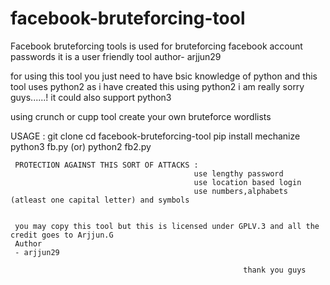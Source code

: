 # facebook-bruteforcing-tool
Facebook bruteforcing tools is used for bruteforcing facebook account passwords it is a user friendly tool    author- arjjun29

for using this tool you just need to have bsic knowledge of python
and this tool uses python2 as i have created this using python2 i am really sorry guys......! it could also support python3 

using crunch or cupp tool create your own bruteforce wordlists 

USAGE :
      git clone 
      cd facebook-bruteforcing-tool
      pip install mechanize
      python3 fb.py (or) python2 fb2.py
      
      
      
     PROTECTION AGAINST THIS SORT OF ATTACKS :
                                             use lengthy password 
                                             use location based login
                                             use numbers,alphabets (atleast one capital letter) and symbols
                                             
     
     you may copy this tool but this is licensed under GPLV.3 and all the credit goes to Arjjun.G
     Author
     - arjjun29
                                                        
                                                        thank you guys
